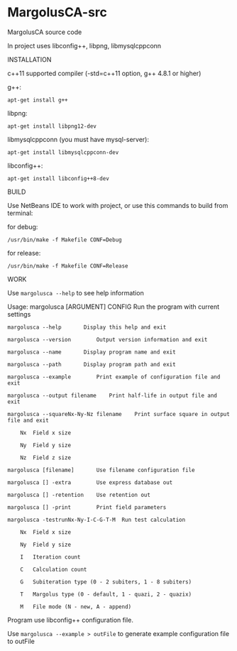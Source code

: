# MargolusCA-src
MargolusCA source code

In project uses libconfig++, libpng, libmysqlcppconn

INSTALLATION

c++11 supported compiler (-std=c++11 option, g++ 4.8.1 or higher)

g++:

`apt-get install g++`

libpng:

`apt-get install libpng12-dev`

libmysqlcppconn (you must have mysql-server):

`apt-get install libmysqlcppconn-dev`

libconfig++:

`apt-get install libconfig++8-dev`

BUILD

Use NetBeans IDE to work with project, or use this commands to build from terminal:

for debug:

`/usr/bin/make -f Makefile CONF=Debug`

for release:

`/usr/bin/make -f Makefile CONF=Release`

WORK

Use `margolusca --help` to see help information

Usage:	margolusca [ARGUMENT] CONFIG	Run the program with current settings

	margolusca --help		Display this help and exit

	margolusca --version		Output version information and exit

	margolusca --name		Display program name and exit

	margolusca --path		Display program path and exit

	margolusca --example		Print example of configuration file and exit

	margolusca --output filename	Print half-life in output file and exit

	margolusca --squareNx-Ny-Nz filename	Print surface square in output file and exit

		Nx	Field x size

		Ny	Field y size

		Nz	Field z size

	margolusca [filename]		Use filename configuration file

	margolusca [] -extra		Use express database out

	margolusca [] -retention	Use retention out

	margolusca [] -print		Print field parameters

	margolusca -testrunNx-Ny-I-C-G-T-M	Run test calculation

		Nx	Field x size

		Ny	Field y size

		I	Iteration count

		C	Calculation count

		G	Subiteration type (0 - 2 subiters, 1 - 8 subiters)

		T	Margolus type (0 - default, 1 - quazi, 2 - quazix)

		M	File mode (N - new, A - append)

Program use libconfig++ configuration file.

Use `margolusca --example > outFile` to generate example configuration file to outFile
